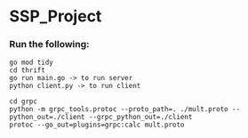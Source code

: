 # SSP_Project

### Run the following:

```
go mod tidy
cd thrift
go run main.go -> to run server 
python client.py -> to run client
```

```
cd grpc 
python -m grpc_tools.protoc --proto_path=. ./mult.proto --python_out=./client --grpc_python_out=./client 
protoc --go_out=plugins=grpc:calc mult.proto 
```